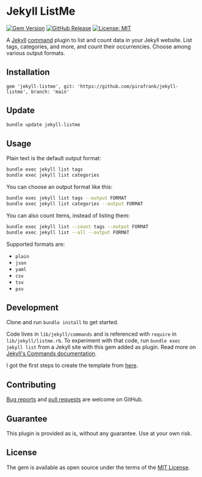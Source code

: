 # Jekyll ListMe

[![Gem Version](https://img.shields.io/gem/v/jekyll-listme)](https://rubygems.org/gems/jekyll-listme)
[![GitHub Release](https://img.shields.io/github/v/release/pirafrank/jekyll-listme)](https://github.com/pirafrank/jekyll-listme/releases/latest)
[![License: MIT](https://img.shields.io/badge/License-MIT-blue.svg)](https://opensource.org/licenses/MIT)

A [Jekyll](https://jekyllrb.com/) [command](https://jekyllrb.com/docs/plugins/commands/) plugin to list and count data in your Jekyll website. List tags, categories, and more, and count their occurrencies. Choose among various output formats.

## Installation

```Gemfile
gem 'jekyll-listme', git: 'https://github.com/pirafrank/jekyll-listme', branch: 'main'
```

## Update

```sh
bundle update jekyll-listme
```

## Usage

Plain text is the default output format:

```sh
bundle exec jekyll list tags
bundle exec jekyll list categories
```

You can choose an output format like this:

```sh
bundle exec jekyll list tags --output FORMAT
bundle exec jekyll list categories --output FORMAT
```

You can also count items, instead of listing them:

```sh
bundle exec jekyll list --count tags --output FORMAT
bundle exec jekyll list --all --output FORMAT
```

Supported formats are:

- `plain`
- `json`
- `yaml`
- `csv`
- `tsv`
- `psv`

## Development

Clone and run `bundle install` to get started.

Code lives in `lib/jekyll/commands` and is referenced with `require` in `lib/jekyll/listme.rb`. To experiment with that code, run `bundle exec jekyll list` from a Jekyll site with this gem added as plugin. Read more on [Jekyll's Commands documentation](https://jekyllrb.com/docs/plugins/commands/).

I got the first steps to create the template from [here](https://maxchadwick.xyz/blog/building-a-custom-jekyll-command-plugin).

## Contributing

[Bug reports](https://github.com/pirafrank/jekyll-listme/issues) and [pull requests](https://github.com/pirafrank/jekyll-listme/pulls) are welcome on GitHub.

## Guarantee

This plugin is provided as is, without any guarantee. Use at your own risk.

## License

The gem is available as open source under the terms of the [MIT License](https://opensource.org/licenses/MIT).
